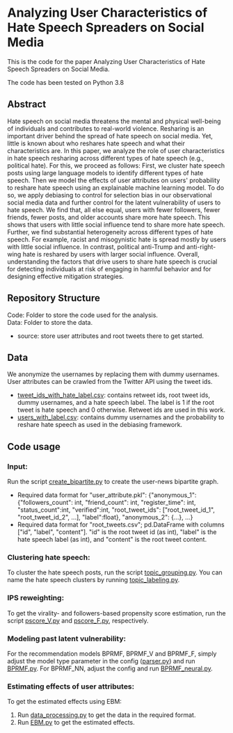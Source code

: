 # Analyzing User Characteristics of Hate Speech Spreaders on Social Media

This is the code for the paper Analyzing User Characteristics of Hate Speech Spreaders on Social Media.

The code has been tested on Python 3.8

## Abstract
Hate speech on social media threatens the mental and physical well-being of individuals and contributes to real-world violence. Resharing is an important driver behind the spread of hate speech on social media. Yet, little is known about who reshares hate speech and what their characteristics are. In this paper, we analyze the role of user characteristics in hate speech resharing across different types of hate speech (e.g., political hate). For this, we proceed as follows: First, we cluster hate speech posts using large language models to identify different types of hate speech. Then we model the effects of user attributes on users' probability to reshare hate speech using an explainable machine learning model. To do so, we apply debiasing to control for selection bias in our observational social media data and further control for the latent vulnerability of users to hate speech. We find that, all else equal, users with fewer followers, fewer friends, fewer posts, and older accounts share more hate speech. This shows that users with little social influence tend to share more hate speech. Further, we find substantial heterogeneity across different types of hate speech. For example, racist and misogynistic hate is spread mostly by users with little social influence. In contrast, political anti-Trump and anti-right-wing hate is reshared by users with larger social influence. Overall, understanding the factors that drive users to share hate speech is crucial for detecting individuals at risk of engaging in harmful behavior and for designing effective mitigation strategies.
## Repository Structure
Code: Folder to store the code used for the analysis.\
Data: Folder to store the data.
- source: store user attributes and root tweets there to get started.

## Data
We anonymize the usernames by replacing them with dummy usernames. User attributes can be crawled from the Twitter API using the tweet ids.

- [tweet_ids_with_hate_label.csv](Data/tweet_ids_with_hate_label.csv): contains retweet ids, root tweet ids, dummy usernames, and a hate speech label. The label is 1 if the root tweet is hate speech and 0 otherwise. Retweet ids are used in this work.
- [users_with_label.csv](Data/users_with_label.csv): contains dummy usernames and the probability to reshare hate speech as used in the debiasing framework.

## Code usage
### Input:
Run the script [create_bipartite.py](create_bipartite.py) to create the user-news bipartite graph. 
- Required data format for "user_attribute.pkl": {"anonymous_1": {"followers_count": int, "friend_count": int, "register_time": int, "status_count":int, "verified":int, "root_tweet_ids": \["root_tweet_id_1", "root_tweet_id_2", ...\], "label":float}, "anonymous_2": {...}, ...}
- Required data format for "root_tweets.csv"; pd.DataFrame with columns \["id", "label", "content"\]. "id" is the root tweet id (as int), "label" is the hate speech label (as int), and "content" is the root tweet content.

### Clustering hate speech:
To cluster the hate speech posts, run the script [topic_grouping.py](Code/Clustering/topic_grouping.py). 
You can name the hate speech clusters by running [topic_labeling.py](Code/Clustering/topic_labeling.py).

### IPS reweighting:
To get the virality- and followers-based propensity score estimation, run the script [pscore_V.py](pscore_V.py) and [pscore_F.py](pscore_F.py), respectively. 

### Modeling past latent vulnerability:
For the recommendation models BPRMF, BPRMF_V and BPRMF_F, simply adjust the model type parameter in the config ([parser.py](Code/utility/parser.oy)) and run [BPRMF.py](Code/Model_BPRMF/BPRMF.py). For BPRMF_NN, adjust the config and run [BPRMF_neural.py](Code/Model_BPRMF/BPRMF_neural.py). 

### Estimating effects of user attributes:
To get the estimated effects using EBM:
1. Run [data_processing.py](Code/Regression/data_processing.py) to get the data in the required format.
2. Run [EBM.py](Code/Regression/EBM.py) to get the estimated effects.
